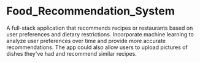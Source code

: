 # Food_Recommendation_System
A full-stack application that recommends recipes or restaurants based on user preferences and dietary restrictions. Incorporate machine learning to analyze user preferences over time and provide more accurate recommendations. The app could also allow users to upload pictures of dishes they've had and recommend similar recipes.

